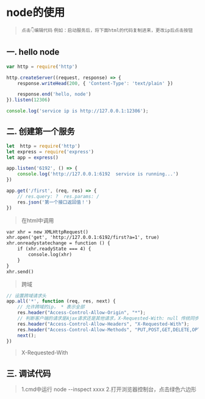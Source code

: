 # node的使用

> `点击👇编辑代码`
> <Node-Edit />
> `例如：启动服务后，将下面html的代码复制进来，更改ip后点击按钮`


## 一. hello node
```js
var http = require('http')

http.createServer((request, response) => {
    response.writeHead(200, { 'Content-Type': 'text/plain' })

    response.end('hello, node')
}).listen(12306)

console.log('service ip is http://127.0.0.1:12306');
```

## 二. 创建第一个服务
```js
let  http = require('http')
let express = require('express')
let app = express()

app.listen('6192', () => {
    console.log('http://127.0.0.1:6192  service is running...')
})

app.get('/first', (req, res) => {
    // res.query: ?  res.params: /
    res.json('第一个接口返回值！')
})
```
> 在html中调用
```html
var xhr = new XMLHttpRequest()
xhr.open('get', 'http://127.0.0.1:6192/first?a=1', true)
xhr.onreadystatechange = function () {
    if (xhr.readyState === 4) {
        console.log(xhr)
    }
}
xhr.send()
```
> 跨域
```js
// 设置跨域请求头
app.all('*', function (req, res, next) {
    // 允许跨域的ip， * 表示全部
    res.header("Access-Control-Allow-Origin", "*");
    // 判断客户端的请求是Ajax请求还是其他请求，X-Requested-With: null 传统同步请求，XMLHttpRequest ajax请求，见下图
    res.header("Access-Control-Allow-Headers", "X-Requested-With");
    res.header("Access-Control-Allow-Methods", "PUT,POST,GET,DELETE,OPTIONS");
    next();
})
```
> X-Requested-With
> <image-preview :imgUrl="'node/X-Requested-With.png'" width="200" height="200" />

## 三. 调试代码
> 1.cmd中运行 node --inspect xxxx
> <image-preview :imgUrl="'node/debugger-start.png'" width="400" height="200" />
> 2.打开浏览器控制台，点击绿色六边形
> <image-preview :imgUrl="'node/debugger-check.png'" width="400" height="200" />
